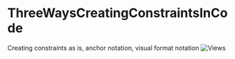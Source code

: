 # ThreeWaysCreatingConstraintsInCode
Creating constraints as is, anchor notation, visual format notation
![Views](/relative/path/to/CreatingConstraintsInCode/views.png?raw=true "Views")
